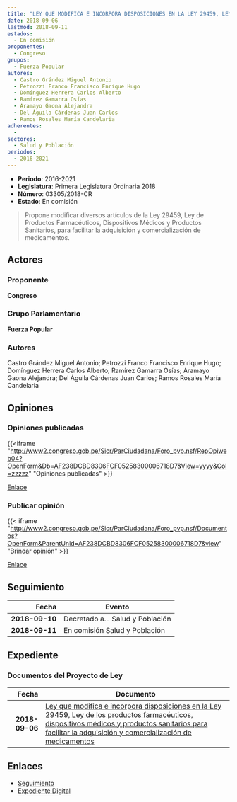 ```yaml
---
title: "LEY QUE MODIFICA E INCORPORA DISPOSICIONES EN LA LEY 29459, LEY DE LOS PRODUCTOS FARMACÉUTICOS, DISPOSITIVOS MÉDICOS Y PRODUCTOS SANITARIOS PARA FACILITAR LA ADQUISICIÓN Y COMERCIALIZACIÓN DE MEDICAMENTOS"
date: 2018-09-06
lastmod: 2018-09-11
estados: 
  - En comisión
proponentes: 
  - Congreso
grupos: 
  - Fuerza Popular
autores: 
  - Castro Grández Miguel Antonio
  - Petrozzi Franco Francisco Enrique Hugo
  - Domínguez Herrera Carlos Alberto
  - Ramírez Gamarra Osías
  - Aramayo Gaona Alejandra
  - Del Águila Cárdenas Juan Carlos
  - Ramos Rosales María Candelaria
adherentes: 
  - 
sectores: 
  - Salud y Población
periodos: 
  - 2016-2021
---
```


- **Periodo**: 2016-2021
- **Legislatura**: Primera Legislatura Ordinaria 2018
- **Número**: 03305/2018-CR
- **Estado**: En comisión

> Propone modificar diversos artículos de la Ley 29459, Ley de Productos Farmacéuticos, Dispositivos Médicos y Productos Sanitarios, para facilitar la adquisición y comercialización de medicamentos.


## Actores

### Proponente

**Congreso**

### Grupo Parlamentario

**Fuerza Popular**

### Autores

Castro Grández Miguel Antonio; Petrozzi Franco Francisco Enrique Hugo; Domínguez Herrera Carlos Alberto; Ramírez Gamarra Osías; Aramayo Gaona Alejandra; Del Águila Cárdenas Juan Carlos; Ramos Rosales María Candelaria


## Opiniones

### Opiniones publicadas

{{<iframe "http://www2.congreso.gob.pe/Sicr/ParCiudadana/Foro_pvp.nsf/RepOpiweb04?OpenForm&Db=AF238DCBD8306FCF05258300006718D7&View=yyyy&Col=zzzzz" "Opiniones publicadas" >}}

[Enlace](http://www2.congreso.gob.pe/Sicr/ParCiudadana/Foro_pvp.nsf/RepOpiweb04?OpenForm&Db=AF238DCBD8306FCF05258300006718D7&View=yyyy&Col=zzzzz)
### Publicar opinión

{{< iframe "http://www2.congreso.gob.pe/Sicr/ParCiudadana/Foro_pvp.nsf/Documentos?OpenForm&ParentUnid=AF238DCBD8306FCF05258300006718D7&view" "Brindar opinión" >}}

[Enlace](http://www2.congreso.gob.pe/Sicr/ParCiudadana/Foro_pvp.nsf/Documentos?OpenForm&ParentUnid=AF238DCBD8306FCF05258300006718D7&view)

## Seguimiento

| Fecha | Evento |
|------:|--------|
| **2018-09-10** | Decretado a... Salud y Población|
| **2018-09-11** | En comisión Salud y Población|


## Expediente


### Documentos del Proyecto de Ley

| Fecha | Documento |
|------:|--------|
| **2018-09-06** | [Ley que modifica e incorpora disposiciones en la Ley 29459, Ley de los productos farmacéuticos, dispositivos médicos y productos sanitarios para facilitar la adquisición y comercialización de medicamentos](http://www.leyes.congreso.gob.pe/Documentos/2016_2021/Proyectos_de_Ley_y_de_Resoluciones_Legislativas/PL0330520180906.pdf) |

## Enlaces 

- [Seguimiento](http://www2.congreso.gob.pe/Sicr/TraDocEstProc/CLProLey2016.nsf/f7fff46988ca05b1052578e100829cc7/a24488d01c1e4110052583000071c435?OpenDocument)
- [Expediente Digital](http://www2.congreso.gob.pe/Sicr/TraDocEstProc/CLProLey2016.nsf/f7fff46988ca05b1052578e100829cc7/a24488d01c1e4110052583000071c435?OpenDocument&Click=05257FB7005EB655.eb71d0cf91d8294e05256cdf006b5706/$Body/0.1C6C)
